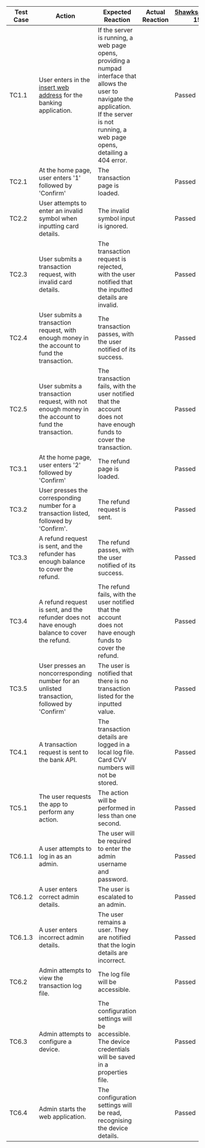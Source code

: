 | Test Case 	| Action                                                                                            	| Expected Reaction                                                                                                                                                                                 	| Actual Reaction 	| 5hawks48@solent.ac.uk 15/11/2021 |
|-----------	|---------------------------------------------------------------------------------------------------	|---------------------------------------------------------------------------------------------------------------------------------------------------------------------------------------------------	|-----------------	|----------------------------------|
| TC1.1     	| User enters in the [insert web address](url) for the banking application.                         	| If the server is running, a web page opens, providing a numpad interface that allows the user to navigate the application. If the server is not running, a web page opens, detailing a 404 error. 	|                 	|Passed
| TC2.1     	| At the home page, user enters '1' followed by 'Confirm'                                           	| The transaction page is loaded.                                                                                                                                                                   	|                 	|Passed
| TC2.2     	| User attempts to enter an invalid symbol when inputting card details.                             	| The invalid symbol input is ignored.                                                                                                                                                              	|                 	|Passed
| TC2.3     	| User submits a transaction request, with invalid card details.                                    	| The transaction request is rejected, with the user notified that the inputted details are invalid.                                                                                                	|                 	|Passed
| TC2.4     	| User submits a transaction request, with enough money in the account to fund the transaction.     	| The transaction passes, with the user notified of its success.                                                                                                                                    	|                 	|Passed
| TC2.5     	| User submits a transaction request, with not enough money in the account to fund the transaction. 	| The transaction fails, with the user notified that the account does not have enough funds to cover the transaction.                                                                               	|                 	|Passed
| TC3.1     	| At the home page, user enters '2' followed by 'Confirm'                                           	| The refund page is loaded.                                                                                                                                                                        	|                 	|Passed
| TC3.2     	| User presses the corresponding number for a transaction listed, followed by 'Confirm'.            	| The refund request is sent.                                                                                                                                                                       	|                 	|Passed
| TC3.3     	| A refund request is sent, and the refunder has enough balance to cover the refund.                	| The refund passes, with the user notified of its success.                                                                                                                                         	|                 	|Passed
| TC3.4     	| A refund request is sent, and the refunder does not have enough balance to cover the refund.      	| The refund fails, with the user notified that the account does not have enough funds to cover the refund.                                                                                         	|                 	|Passed
| TC3.5     	| User presses an  noncorresponding number for an unlisted transaction, followed by 'Confirm'       	| The user is notified that there is no transaction listed for the inputted value.                                                                                                                  	|                 	|Passed
| TC4.1     	| A transaction request is sent to the bank API.                                                    	| The transaction details are logged in a local log file. Card CVV numbers will not be stored.                                                                                                      	|                 	|Passed
| TC5.1     	| The user requests the app to perform any action.                                                  	| The action will be performed in less than one second.                                                                                                                                             	|                 	|Passed
| TC6.1.1   	| A user attempts to log in as an admin.                                                            	| The user will be required to enter the admin username and password.                                                                                                                               	|                 	|Passed
| TC6.1.2   	| A user enters correct admin details.                                                              	| The user is escalated to an admin.                                                                                                                                                                	|                 	|Passed
| TC6.1.3   	| A user enters incorrect admin details.                                                            	| The user remains a user. They are notified that the login details are incorrect.                                                                                                                  	|                 	|Passed
| TC6.2     	| Admin attempts to view the transaction log file.                                                  	| The log file will be accessible.                                                                                                                                                                  	|                 	|Passed
| TC6.3     	| Admin attempts to configure a device.                                                             	| The configuration settings will be accessible. The device credentials will be saved in a properties file.                                                                                         	|                 	|Passed
| TC6.4     	| Admin starts the web application.                                                                 	| The configuration settings will be read, recognising the device details.                                                                                                                          	|                 	|Passed